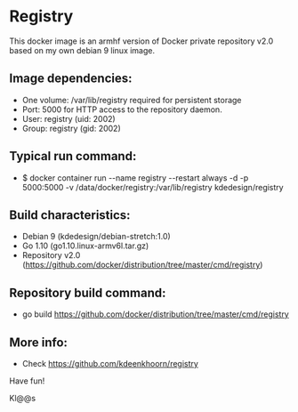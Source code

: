 # Registry
This docker image is an armhf version of Docker private repository v2.0 based on my own debian 9 linux image.

## Image dependencies:
- One volume: /var/lib/registry required for persistent storage
- Port: 5000 for HTTP access to the repository daemon.
- User: registry (uid: 2002)
- Group: registry (gid: 2002)

## Typical run command:
- $ docker container run --name registry --restart always -d -p 5000:5000  -v /data/docker/registry:/var/lib/registry kdedesign/registry

## Build characteristics:
- Debian 9 (kdedesign/debian-stretch:1.0)
- Go 1.10 (go1.10.linux-armv6l.tar.gz)
- Repository v2.0 (https://github.com/docker/distribution/tree/master/cmd/registry)

## Repository build command:
- go build https://github.com/docker/distribution/tree/master/cmd/registry

## More info:
- Check https://github.com/kdeenkhoorn/registry

Have fun!

Kl@@s

